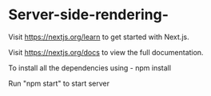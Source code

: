 # Server-side-rendering-


Visit https://nextjs.org/learn to get started with Next.js.

Visit https://nextjs.org/docs to view the full documentation.




To install all the  dependencies using - npm install

Run "npm start" to start server 



